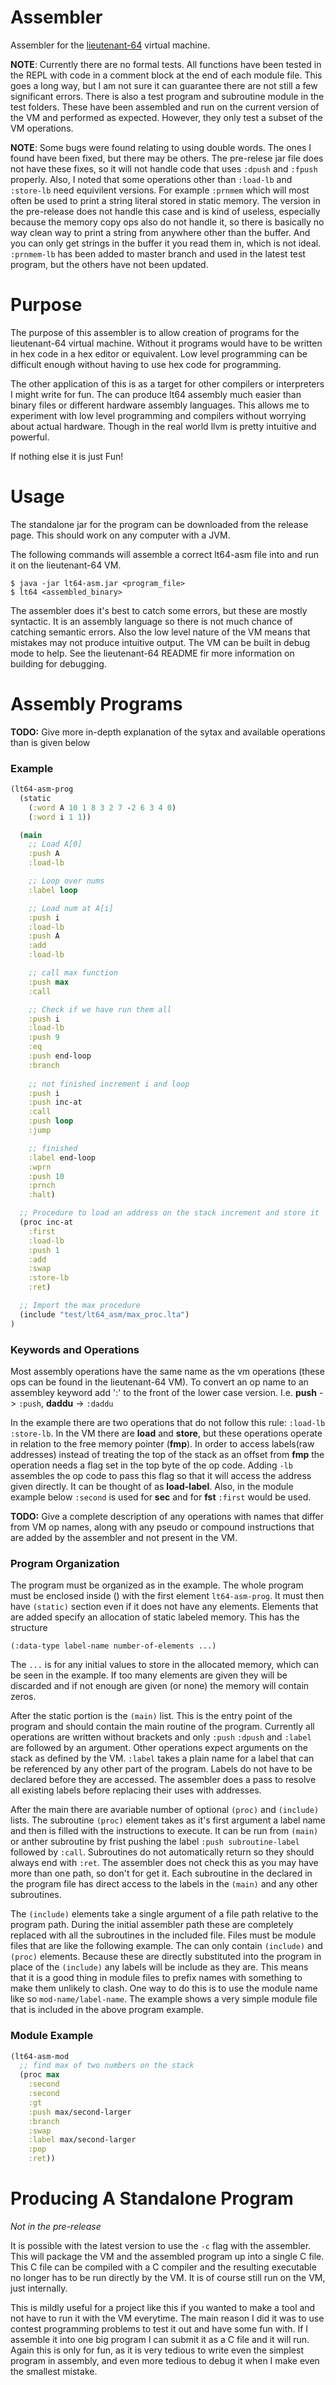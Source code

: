 # Assembler

Assembler for the [lieutenant-64](https://github.com/strinsberg/lieutenant-64) virtual machine.

**NOTE**: Currently there are no formal tests. All functions have been tested in the REPL with code in a comment block at the end of each module file. This goes a long way, but I am not sure it can guarantee there are not still a few significant errors. There is also a test program and subroutine module in the test folders. These have been assembled and run on the current version of the VM and performed as expected. However, they only test a subset of the VM operations.

**NOTE**: Some bugs were found relating to using double words. The ones I found
have been fixed, but there may be others. The pre-relese jar file does not have these
fixes, so it will not handle code that uses `:dpush` and `:fpush` properly. Also,
I noted that some operations other than `:load-lb` and `:store-lb` need equivilent
versions. For example `:prnmem` which will most often be used to print a string
literal stored in static memory. The version in the pre-release does not handle
this case and is kind of useless, especially because the memory copy ops
also do not handle it, so there is basically no way clean way to print a string
from anywhere other than the buffer. And you can only get strings in the buffer it
you read them in, which is not ideal. `:prnmem-lb` has been added to master branch
and used in the latest test program, but the others have not been updated.

# Purpose

The purpose of this assembler is to allow creation of programs for the lieutenant-64 virtual machine. Without it programs would have to be written in hex code in a hex editor or equivalent. Low level programming can be difficult enough without having to use hex code for programming.

The other application of this is as a target for other compilers or interpreters I might write for fun. The can produce lt64 assembly much easier than binary files or different hardware assembly languages. This allows me to experiment with low level programming and compilers without worrying about actual hardware. Though in the real world llvm is pretty intuitive and powerful.

If nothing else it is just Fun!

# Usage

The standalone jar for the program can be downloaded from the release page. This should work on any computer with a JVM.

The following commands will assemble a correct lt64-asm file into and run it on the lieutenant-64 VM.

```
$ java -jar lt64-asm.jar <program_file>
$ lt64 <assembled_binary>
```

The assembler does it's best to catch some errors, but these are mostly syntactic. It is an assembly language so there is not much chance of catching semantic errors. Also the low level nature of the VM means that mistakes may not produce intuitive output. The VM can be built in debug mode to help. See the lieutenant-64 README fir more information on building for debugging.

# Assembly Programs

**TODO:** Give more in-depth explanation of the sytax and available operations
than is given below

### Example

```clojure
(lt64-asm-prog
  (static
    (:word A 10 1 8 3 2 7 -2 6 3 4 0)
    (:word i 1 1))

  (main
    ;; Load A[0]
    :push A
    :load-lb

    ;; Loop over nums
    :label loop

    ;; Load num at A[i]
    :push i
    :load-lb
    :push A
    :add
    :load-lb

    ;; call max function
    :push max
    :call

    ;; Check if we have run them all
    :push i
    :load-lb
    :push 9
    :eq
    :push end-loop
    :branch
    
    ;; not finished increment i and loop
    :push i
    :push inc-at
    :call
    :push loop
    :jump

    ;; finished
    :label end-loop
    :wprn
    :push 10
    :prnch
    :halt)

  ;; Procedure to load an address on the stack increment and store it
  (proc inc-at
    :first
    :load-lb
    :push 1
    :add
    :swap
    :store-lb
    :ret)

  ;; Import the max procedure
  (include "test/lt64_asm/max_proc.lta")
)
```

### Keywords and Operations

Most assembly operations have the same name as the vm operations
(these ops can be found in the lieutenant-64 VM). To convert an op name to an
assembley keyword add ':' to the front of the lower case version.
I.e. **push** -> `:push`, **daddu** -> `:daddu`

In the example there are two operations that do not follow this
rule: `:load-lb` `:store-lb`. In the VM there are **load** and **store**,
but these operations operate in relation to the free memory pointer (**fmp**).
In order to access labels(raw addresses) instead of treating the top of the
stack as an offset from **fmp** the operation needs a flag set in the top byte
of the op code. Adding `-lb` assembles the op code to pass this flag so that
it will access the address given directly. It can be thought of as **load-label**.
Also, in the module example below `:second` is used for **sec** and for **fst**
`:first` would be used.

**TODO:** Give a complete description of any operations with names that
differ from VM op names, along with any pseudo or compound instructions that
are added by the assembler and not present in the VM.

### Program Organization

The program must be organized as in the example. The whole program must be
enclosed inside () with the first element `lt64-asm-prog`. It must then have
`(static)` section even if it does not have any elements. Elements that are
added specify an allocation of static labeled memory. This has the structure
```
(:data-type label-name number-of-elements ...)
```
The `...` is for any initial values to store in the allocated memory, which
can be seen in the example. If too many elements are given they will be discarded
and if not enough are given (or none) the memory will contain zeros.

After the static portion is the `(main)` list. This is the entry point of the
program and should contain the main routine of the program. Currently all
operations are written without brackets and only `:push` `:dpush` and `:label`
are followed by an argument. Other operations expect arguments on the stack
as defined by the VM. `:label` takes a plain name for a label that can be
referenced by any other part of the program. Labels do not have to be declared
before they are accessed. The assembler does a pass to resolve all existing
labels before replacing their uses with addresses.

After the main there are avariable number of optional `(proc)` and `(include)`
lists. The subroutine `(proc)` element takes as it's first argument a label
name and then is filled with the instructions to execute. It can be run
from `(main)` or anther subroutine by frist pushing the label
`:push subroutine-label` followed by `:call`. Subroutines do not automatically
return so they should always end with `:ret`. The assembler does not check this
as you may have more than one path, so don't for get it. Each subroutine in the
declared in the program file has direct access to the labels in the `(main)` and
any other subroutines.

The `(include)` elements take a single argument of a file path relative to the
program path. During the initial assembler path these are completely replaced
with all the subroutines in the included file. Files must be module files that
are like the following example. The can only contain `(include)` and `(proc)`
elements. Because these are directly substituted into the program in place of
the `(include)` any labels will be include as they are. This means that it is
a good thing in module files to prefix names with something to make them
unlikely to clash. One way to do this is to use the module name like so
`mod-name/label-name`. The example shows a very simple module file that is
included in the above program example.

### Module Example
```clojure
(lt64-asm-mod
  ;; find max of two numbers on the stack
  (proc max
    :second
    :second
    :gt
    :push max/second-larger
    :branch
    :swap
    :label max/second-larger
    :pop
    :ret))
```

# Producing A Standalone Program

*Not in the pre-release*

It is possible with the latest version to use the `-c` flag with the
assembler. This will package the VM and the assembled program up into a single
C file. This C file can be compiled with a C compiler and the resulting
executable no longer has to be run directly by the VM. It is of course still
run on the VM, just internally.

This is mildly useful for a project like this if you wanted to make a tool and
not have to run it with the VM everytime. The main reason I did it was to use
contest programming problems to test it out and have some fun with. If I
assemble it into one big program I can submit it as a C file and it will run.
Again this is only for fun, as it is very tedious to write even the simplest
program in assembly, and even more tedious to debug it when I make even the
smallest mistake.

